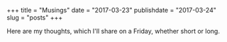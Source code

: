 +++
title = "Musings"
date = "2017-03-23"
publishdate = "2017-03-24"
slug = "posts"
+++

Here are my thoughts, which I'll share on a Friday, whether short or long.


